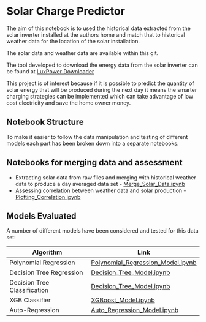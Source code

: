 # Solar Charge Predictor

The aim of this notebook is to used the historical data extracted from the solar inverter installed at the authors home and match that to historical weather data for the location of the solar installation. 

The solar data and weather data are available within this git. 

The tool developed to download the energy data from the solar inverter can be found at [LuxPower Downloader](https://github.com/chriswright757/LuxPower_Downloader)

This project is of interest because if it is possible to predict the quantity of solar energy that will be produced during the next day it means the smarter charging strategies can be implemented which can take advantage of low cost electricity and save the home owner money. 

## Notebook Structure

To make it easier to follow the data manipulation and testing of different models each part has been broken down into a separate notebooks. 

## Notebooks for merging data and assessment

- Extracting solar data from raw files and merging with historical weather data to produce a day averaged data set - [Merge_Solar_Data.ipynb](https://github.com/chriswright757/solar_charge_predictor/blob/main/Merge_Solar_Data.ipynb)
- Assessing correlation between weather data and solar production - [Plotting_Correlation.ipynb](https://github.com/chriswright757/solar_charge_predictor/blob/main/Plotting_Correlation.ipynb)

## Models Evaluated

A number of different models have been considered and tested for this data set:

| Algorithm |  Link |
|----------|---------|
| Polynomial Regression    | [Polynomial_Regression_Model.ipynb](https://github.com/chriswright757/solar_charge_predictor/blob/main/Polynomial_Regression_Model.ipynb)   
| Decision Tree Regression |[Decision_Tree_Model.ipynb](https://github.com/chriswright757/solar_charge_predictor/blob/main/Decision_Tree_Model.ipynb)|
| Decision Tree Classification |[Decision_Tree_Model.ipynb](https://github.com/chriswright757/solar_charge_predictor/blob/main/Decision_Tree_Model.ipynb)   |
| XGB Classifier |[XGBoost_Model.ipynb](https://github.com/chriswright757/solar_charge_predictor/blob/main/XGBoost_Model.ipynb)|
| Auto-Regression |[Auto_Regression_Model.ipynb](https://github.com/chriswright757/solar_charge_predictor/blob/main/Auto_Regression_Model.ipynb)|





